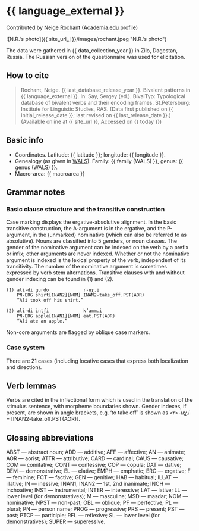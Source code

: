 # {{ language_external }}
Contributed by [Neige Rochant](https://lacito.vjf.cnrs.fr/membres/rochant_en.htm) 
([Academia.edu profile](https://paris3.academia.edu/NeigeRochant))

![N.R.'s photo]({{ site_url_j }}/images/rochant.jpeg "N.R.'s photo")

The data were gathered in {{ data_collection_year }} in Zilo, Dagestan, Russia. The Russian version of the questionnaire was used for elicitation.

## How to cite
> Rochant, Neige. {{ last_database_release_year }}. Bivalent patterns in {{ language_external }}. 
> In: Say, Sergey (ed.). BivalTyp: Typological database of bivalent verbs and their encoding frames. 
> St.Petersburg: Institute for Linguistic Studies, RAS. 
> (Data first published on {{ initial_release_date }}; last revised on {{ last_release_date }}.) 
> (Available online at {{ site_url }}, Accessed on {{ today }})

## Basic info
- Coordinates. Latitude: {{ latitude }}; longitude: {{ longitude }}.
- Genealogy (as given in [WALS](https://wals.info/)). Family: {{ family (WALS) }}, genus: {{ genus (WALS) }}.
- Macro-area: {{ macroarea }} 

## Grammar notes
### Basic clause structure and the transitive construction

Case marking displays the ergative-absolutive alignment. In the basic transitive construction, the A-argument is in the ergative, and the P-argument, 
in the (unmarked) nominative (which can also be referred to as absolutive). Nouns are classified into 5 genders, or noun classes. The gender of the nominative 
argument can be indexed on the verb by a prefix or infix; other arguments are never indexed. Whether or not the nominative argument is indexed is the lexical 
property of the verb, independent of its transitivity. The number of the nominative argument is sometimes expressed by verb stem alternations. Transitive 
clauses with and without gender indexing can be found in (1) and (2).

```
(1) ali-di ɡurdo             r-uχ.i  
    PN-ERG shirt[INAN2][NOM] INAN2-take_off.PST(AOR)  
    “Ali took off his shirt.”

(2) ali-di intʃi             k’amm.i  
    PN-ERG apple[INAN1][NOM] eat.PST(AOR)  
    “Ali ate an apple.”
```

Non-core arguments are flagged by oblique case markers.

### Case system
There are 21 cases (including locative cases that express both localization and direction).

## Verb lemmas
Verbs are cited in the inflectional form which is used in the translation of the stimulus 
sentence, with morpheme boundaries shown. Gender indexes, if present, are shown in angle 
brackets, e.g. ‘to take off’ is shown as *&lt;r&gt;-uχ.i* = [INAN2-take_off.PST(AOR)].

## Glossing abbreviations
ABST — abstract noun; ADD — additive; AFF — affective; AN — animate; AOR — aorist; ATTR — attributive; 
CARD — cardinal; CAUS — causative; COM — comitative; CONT — contessive; COP — copula; 
DAT — dative; DEM — demonstrative; EL — elative; EMPH — emphatic; ERG — ergative; F — feminine; 
FCT — factive; GEN — genitive; HAB — habitual; ILLAT — illative; IN — inessive; 
INAN1, INAN2 — 1st, 2nd inanimate; INCH — inchoative; INST — instrumental; INTER — interessive; 
LAT — lative; LL — lower level (for demonstratives); M — masculine; MSD — masdar; NOM — nominative; 
NPST — non-past; OBL — oblique; PF — perfective; PL — plural; PN — person name; 
PROG — progressive; PRS — present; PST — past; PTCP — participle; RFL — reflexive; 
SL — lower level (for demonstratives); SUPER — superessive.
